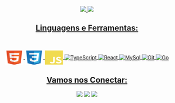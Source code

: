 <div align="center">
  <a href="https://github.com/GuiCMartini">
    <img height="150em" src="https://github-readme-stats.vercel.app/api?username=GuiCMartini&show_icons=true&theme=tokyonight&include_all_commits=true&count_private=true&hide=issues"/>
    <img height="150em" src="https://github-readme-stats.vercel.app/api/top-langs/?username=GuiCMartini&layout=compact&langs_count=7&theme=tokyonight"/>
</div>

<h2 align="center">Linguagens e Ferramentas:</h2>
<div style="display: inline_block"><br>
  <p align="center">
    <img align="center" height="40" width="50" alt="Html" src="https://raw.githubusercontent.com/devicons/devicon/master/icons/html5/html5-original.svg">
    <img align="center" height="40" width="50" alt="CSS" src="https://raw.githubusercontent.com/devicons/devicon/master/icons/css3/css3-original.svg">
    <img align="center" height="40" width="50" alt="JavaScript" src="https://raw.githubusercontent.com/devicons/devicon/master/icons/javascript/javascript-plain.svg">
    <img align="center" height="40" width="50" alt="TypeScript" src="https://cdn.jsdelivr.net/gh/devicons/devicon/icons/typescript/typescript-original.svg">
    <img align="center" height="40" width="50" alt="React" src="https://cdn.jsdelivr.net/gh/devicons/devicon/icons/react/react-original.svg">
    <img align="center" height="40" width="50" alt="MySql" src="https://cdn.jsdelivr.net/gh/devicons/devicon/icons/mysql/mysql-original-wordmark.svg">
    <img align="center" height="40" width="50" alt="Git" src="https://cdn.jsdelivr.net/gh/devicons/devicon/icons/git/git-plain.svg">
    <img align="center" height="40" width="50" alt="Go" src="https://cdn.jsdelivr.net/gh/devicons/devicon/icons/go/go-original.svg">
  </p>
</div>

<h2 align="center">Vamos nos Conectar:</h2>
<div>
  <p align="center">
    <a href="https://instagram.com/guicmartini" target="_blank"><img src="https://img.shields.io/badge/-Instagram-%23E4405F?style=for-the-badge&logo=instagram&logoColor=white" target="_blank"></a>
    <a href = "mailto:gcairesmartini@gmail.com"><img src="https://img.shields.io/badge/-Gmail-%23333?style=for-the-badge&logo=gmail&logoColor=white" target="_blank"></a>
    <a href="https://www.linkedin.com/in/guilherme-martini-8020521a3/" target="_blank"><img src="https://img.shields.io/badge/-LinkedIn-%230077B5?style=for-the-badge&logo=linkedin&logoColor=white" target="_blank"></a>
  </p>
</div>
